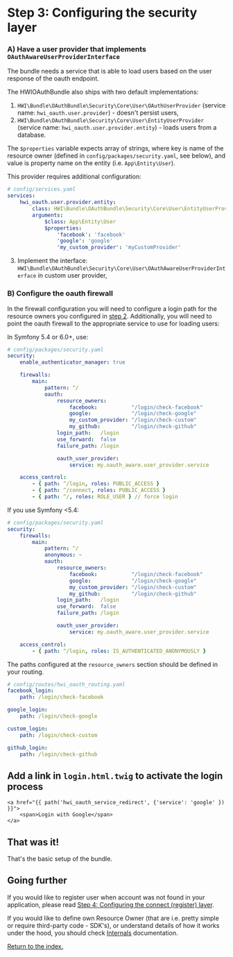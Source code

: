 Step 3: Configuring the security layer
======================================

### A) Have a user provider that implements `OAuthAwareUserProviderInterface`

The bundle needs a service that is able to load users based on the user response of the oauth endpoint.

The HWIOAuthBundle also ships with two default implementations:

1. `HWI\Bundle\OAuthBundle\Security\Core\User\OAuthUserProvider` (service name: `hwi_oauth.user.provider`) - doesn't persist users,
2. `HWI\Bundle\OAuthBundle\Security\Core\User\EntityUserProvider` (service name: `hwi_oauth.user.provider.entity`) - loads users from a database.

The `$properties` variable expects array of strings, where key is name of the resource owner (defined in `config/packages/security.yaml`, see below),
and value is property name on the entity (i.e. `App\Entity\User`).

This provider requires additional configuration:
```yaml
# config/services.yaml
services:
    hwi_oauth.user.provider.entity:
        class: HWI\Bundle\OAuthBundle\Security\Core\User\EntityUserProvider
        arguments:
            $class: App\Entity\User
            $properties:
                'facebook': 'facebook'
                'google': 'google'
                'my_custom_provider': 'myCustomProvider'
```

3. Implement the interface: `HWI\Bundle\OAuthBundle\Security\Core\User\OAuthAwareUserProviderInterface` in custom user provider,

### B) Configure the oauth firewall

In the firewall configuration you will need to configure a login path for the
resource owners you configured in [step 2](../docs/2-configuring_resource_owners.md).
Additionally, you will need to point the oauth firewall to the appropriate service to use for loading users:

In Symfony 5.4 or 6.0+, use:
```yaml
# config/packages/security.yaml
security:
    enable_authenticator_manager: true

    firewalls:
        main:
            pattern: ^/
            oauth:
                resource_owners:
                    facebook:           "/login/check-facebook"
                    google:             "/login/check-google"
                    my_custom_provider: "/login/check-custom"
                    my_github:          "/login/check-github"
                login_path:   /login
                use_forward:  false
                failure_path: /login

                oauth_user_provider:
                    service: my.oauth_aware.user_provider.service

    access_control:
        - { path: ^/login, roles: PUBLIC_ACCESS }
        - { path: ^/connect, roles: PUBLIC_ACCESS }
        - { path: ^/, roles: ROLE_USER } // force login
```

If you use Symfony <5.4:
```yaml
# config/packages/security.yaml
security:
    firewalls:
        main:
            pattern: ^/
            anonymous: ~
            oauth:
                resource_owners:
                    facebook:           "/login/check-facebook"
                    google:             "/login/check-google"
                    my_custom_provider: "/login/check-custom"
                    my_github:          "/login/check-github"
                login_path:   /login
                use_forward:  false
                failure_path: /login

                oauth_user_provider:
                    service: my.oauth_aware.user_provider.service

    access_control:
        - { path: ^/login, roles: IS_AUTHENTICATED_ANONYMOUSLY }
```

The paths configured at the `resource_owners` section should be defined in your routing.

```yaml
# config/routes/hwi_oauth_routing.yaml
facebook_login:
    path: /login/check-facebook

google_login:
    path: /login/check-google

custom_login:
    path: /login/check-custom

github_login:
    path: /login/check-github
```

## Add a link in `login.html.twig` to activate the login process
```
<a href="{{ path('hwi_oauth_service_redirect', {'service': 'google' }) }}">
    <span>Login with Google</span>
</a>
```

## That was it!

That's the basic setup of the bundle.

## Going further

If you would like to register user when account was not found in your application, please read [Step 4: Configuring the connect (register) layer](4-configuring_the_connect.md).

If you would like to define own Resource Owner (that are i.e. pretty simple or require third-party code - SDK's), or understand details of how it works under the hood, you should check [Internals](./internals) documentation.

[Return to the index.](index.md)
